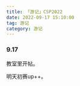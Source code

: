 ```yaml
---
title: 「游记」CSP2022
date: 2022-09-17 15:10:00
tag: 游记
category: 游记
---
```


### 9.17

教室里开帖。

明天初赛up++。